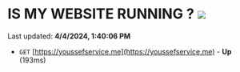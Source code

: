# IS MY WEBSITE RUNNING ? [![](https://img.shields.io/static/v1?label=Sponsor&message=%E2%9D%A4&logo=GitHub&color=%23fe8e86)](https://github.com/sponsors/<username>)

Last updated: **4/4/2024, 1:40:06 PM**

- `GET` [https://youssefservice.me](https://youssefservice.me) - **Up** (193ms)
